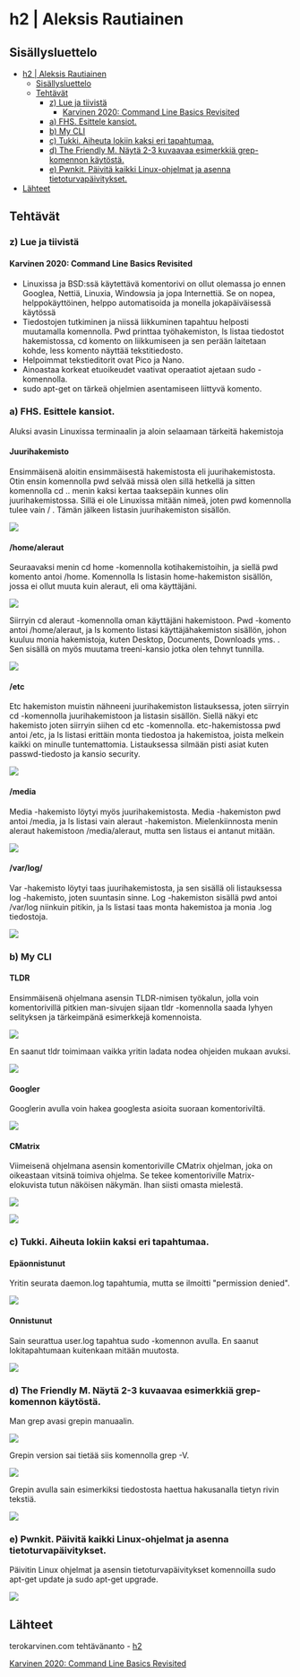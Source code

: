 # h2 | Aleksis Rautiainen

## Sisällysluettelo

- [h2 | Aleksis Rautiainen](#h2--aleksis-rautiainen)
  - [Sisällysluettelo](#sisällysluettelo)
  - [Tehtävät](#tehtävät)
    - [z) Lue ja tiivistä](#z-lue-ja-tiivistä)
      - [Karvinen 2020: Command Line Basics Revisited](#karvinen-2020-command-line-basics-revisited)
    - [a) FHS. Esittele kansiot.](#a-fhs-esittele-kansiot)
    - [b) My CLI](#b-my-cli)
    - [c) Tukki. Aiheuta lokiin kaksi eri tapahtumaa.](#c-tukki-aiheuta-lokiin-kaksi-eri-tapahtumaa)
    - [d) The Friendly M. Näytä 2-3 kuvaavaa esimerkkiä grep-komennon käytöstä.](#d-the-friendly-m-näytä-2-3-kuvaavaa-esimerkkiä-grep-komennon-käytöstä)
    - [e) Pwnkit. Päivitä kaikki Linux-ohjelmat ja asenna tietoturvapäivitykset.](#e-pwnkit-päivitä-kaikki-linux-ohjelmat-ja-asenna-tietoturvapäivitykset)
- [Lähteet](#lähteet)

## Tehtävät

### z) Lue ja tiivistä

#### Karvinen 2020: Command Line Basics Revisited

- Linuxissa ja BSD:ssä käytettävä komentorivi on ollut olemassa jo ennen Googlea, Nettiä, Linuxia, Windowsia ja jopa Internettiä. Se on nopea, helppokäyttöinen, helppo automatisoida ja monella jokapäiväisessä käytössä
- Tiedostojen tutkiminen ja niissä liikkuminen tapahtuu helposti muutamalla komennolla. Pwd printtaa työhakemiston, ls listaa tiedostot hakemistossa, cd komento on liikkumiseen ja sen perään laitetaan kohde, less komento näyttää tekstitiedosto.
- Helpoimmat tekstieditorit ovat Pico ja Nano.
- Ainoastaa korkeat etuoikeudet vaativat operaatiot ajetaan sudo -komennolla.
- sudo apt-get on tärkeä ohjelmien asentamiseen liittyvä komento.


### a) FHS. Esittele kansiot.

Aluksi avasin Linuxissa terminaalin ja aloin selaamaan tärkeitä hakemistoja

#### Juurihakemisto

Ensimmäisenä aloitin ensimmäisestä hakemistosta eli juurihakemistosta. Otin ensin komennolla pwd selvää missä olen sillä hetkellä ja sitten komennolla cd .. menin kaksi kertaa taaksepäin kunnes olin juurihakemistossa. Sillä ei ole Linuxissa mitään nimeä, joten pwd komennolla tulee vain / . Tämän jälkeen listasin juurihakemiston sisällön.

![](kuvat/juurihakemisto.png)

#### /home/aleraut

Seuraavaksi menin cd home -komennolla kotihakemistoihin, ja siellä pwd komento antoi /home. Komennolla ls listasin home-hakemiston sisällön, jossa ei ollut muuta kuin aleraut, eli oma käyttäjäni.

![](kuvat/home.png)

Siirryin cd aleraut -komennolla oman käyttäjäni hakemistoon. Pwd -komento antoi /home/aleraut, ja ls komento listasi käyttäjähakemiston sisällön, johon kuuluu monia hakemistoja, kuten Desktop, Documents, Downloads yms. . Sen sisällä on myös muutama treeni-kansio jotka olen tehnyt tunnilla.

![](kuvat/aleraut.png)

#### /etc

Etc hakemiston muistin nähneeni juurihakemiston listauksessa, joten siirryin cd -komennolla juurihakemistoon ja listasin sisällön. Siellä näkyi etc hakemisto joten siirryin siihen cd etc -komennolla. etc-hakemistossa pwd antoi /etc, ja ls listasi erittäin monta tiedostoa ja hakemistoa, joista melkein kaikki on minulle tuntemattomia. Listauksessa silmään pisti asiat kuten passwd-tiedosto ja kansio security.

![](kuvat/etc.png)

#### /media

Media -hakemisto löytyi myös juurihakemistosta. Media -hakemiston pwd antoi /media, ja ls listasi vain aleraut -hakemiston. Mielenkiinnosta menin aleraut hakemistoon /media/aleraut, mutta sen listaus ei antanut mitään.

![](kuvat/media.png)

#### /var/log/

Var -hakemisto löytyi taas juurihakemistosta, ja sen sisällä oli listauksessa log -hakemisto, joten suuntasin sinne. Log -hakemiston sisällä pwd antoi /var/log niinkuin pitikin, ja ls listasi taas monta hakemistoa ja monia .log tiedostoja.

![](kuvat/varlog.png)


### b) My CLI

#### TLDR

Ensimmäisenä ohjelmana asensin TLDR-nimisen työkalun, jolla voin komentorivillä pitkien man-sivujen sijaan tldr -komennolla saada lyhyen selityksen ja tärkeimpänä esimerkkejä komennoista.

![](kuvat/tldr1.png)

En saanut tldr toimimaan vaikka yritin ladata nodea ohjeiden mukaan avuksi.

![](kuvat/tldr2.png)

#### Googler

Googlerin avulla voin hakea googlesta asioita suoraan komentoriviltä.

![](kuvat/googler.png)

#### CMatrix

Viimeisenä ohjelmana asensin komentoriville CMatrix ohjelman, joka on oikeastaan vitsinä toimiva ohjelma. Se tekee komentoriville Matrix-elokuvista tutun näköisen näkymän. Ihan siisti omasta mielestä.

![](kuvat/cmatrix1.png)

![](kuvat/cmatrix2.png)


### c) Tukki. Aiheuta lokiin kaksi eri tapahtumaa.

#### Epäonnistunut

Yritin seurata daemon.log tapahtumia, mutta se ilmoitti "permission denied".

![](kuvat/epälog.png)

#### Onnistunut

Sain seurattua user.log tapahtua sudo -komennon avulla. En saanut lokitapahtumaan kuitenkaan mitään muutosta.

![](kuvat/onnilog.png)


### d) The Friendly M. Näytä 2-3 kuvaavaa esimerkkiä grep-komennon käytöstä.

Man grep avasi grepin manuaalin.

![](kuvat/mangrep.png)

Grepin version sai tietää siis komennolla grep -V.

![](kuvat/grepv.png)

Grepin avulla sain esimerkiksi tiedostosta haettua hakusanalla tietyn rivin tekstiä.

![](kuvat/grepkissa.png)


### e) Pwnkit. Päivitä kaikki Linux-ohjelmat ja asenna tietoturvapäivitykset.

Päivitin Linux ohjelmat ja asensin tietoturvapäivitykset komennoilla sudo apt-get update ja sudo apt-get upgrade.

![](kuvat/aptupdate)

## Lähteet

terokarvinen.com tehtävänanto - [h2](https://terokarvinen.com/2021/linux-palvelimet-ict4tn021-3018/#h2)

[Karvinen 2020: Command Line Basics Revisited](https://terokarvinen.com/2020/command-line-basics-revisited/)
